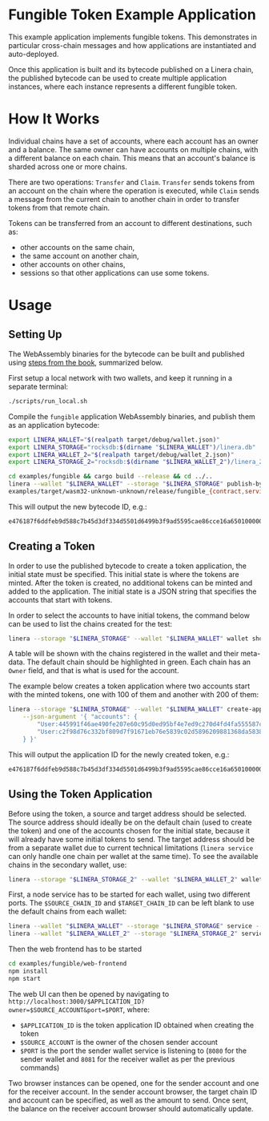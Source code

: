 <!-- cargo-rdme start -->

# Fungible Token Example Application

This example application implements fungible tokens. This demonstrates in particular
cross-chain messages and how applications are instantiated and auto-deployed.

Once this application is built and its bytecode published on a Linera chain, the
published bytecode can be used to create multiple application instances, where each
instance represents a different fungible token.

# How It Works

Individual chains have a set of accounts, where each account has an owner and a balance. The
same owner can have accounts on multiple chains, with a different balance on each chain. This
means that an account's balance is sharded across one or more chains.

There are two operations: `Transfer` and `Claim`. `Transfer` sends tokens from an account on the
chain where the operation is executed, while `Claim` sends a message from the current chain to
another chain in order to transfer tokens from that remote chain.

Tokens can be transferred from an account to different destinations, such as:

- other accounts on the same chain,
- the same account on another chain,
- other accounts on other chains,
- sessions so that other applications can use some tokens.

# Usage

## Setting Up

The WebAssembly binaries for the bytecode can be built and published using [steps from the
book](https://linera-io.github.io/linera-documentation/getting_started/first_app.html),
summarized below.

First setup a local network with two wallets, and keep it running in a separate terminal:

```bash
./scripts/run_local.sh
```

Compile the `fungible` application WebAssembly binaries, and publish them as an application
bytecode:

```bash
export LINERA_WALLET="$(realpath target/debug/wallet.json)"
export LINERA_STORAGE="rocksdb:$(dirname "$LINERA_WALLET")/linera.db"
export LINERA_WALLET_2="$(realpath target/debug/wallet_2.json)"
export LINERA_STORAGE_2="rocksdb:$(dirname "$LINERA_WALLET_2")/linera_2.db"

cd examples/fungible && cargo build --release && cd ../..
linera --wallet "$LINERA_WALLET" --storage "$LINERA_STORAGE" publish-bytecode \
examples/target/wasm32-unknown-unknown/release/fungible_{contract,service}.wasm
```

This will output the new bytecode ID, e.g.:

```rust
e476187f6ddfeb9d588c7b45d3df334d5501d6499b3f9ad5595cae86cce16a65010000000000000001000000
```

## Creating a Token

In order to use the published bytecode to create a token application, the initial state must be
specified. This initial state is where the tokens are minted. After the token is created, no
additional tokens can be minted and added to the application. The initial state is a JSON string
that specifies the accounts that start with tokens.

In order to select the accounts to have initial tokens, the command below can be used to list
the chains created for the test:

```bash
linera --storage "$LINERA_STORAGE" --wallet "$LINERA_WALLET" wallet show
```

A table will be shown with the chains registered in the wallet and their meta-data. The default
chain should be highlighted in green. Each chain has an `Owner` field, and that is what is used
for the account.

The example below creates a token application where two accounts start with the minted tokens,
one with 100 of them and another with 200 of them:

```bash
linera --storage "$LINERA_STORAGE" --wallet "$LINERA_WALLET" create-application $BYTECODE_ID \
    --json-argument '{ "accounts": {
        "User:445991f46ae490fe207e60c95d0ed95bf4e7ed9c270d4fd4fa555587c2604fe1": "100.",
        "User:c2f98d76c332bf809d7f91671eb76e5839c02d5896209881368da5838d85c83f": "200."
    } }'
```

This will output the application ID for the newly created token, e.g.:

```rust
e476187f6ddfeb9d588c7b45d3df334d5501d6499b3f9ad5595cae86cce16a65010000000000000001000000e476187f6ddfeb9d588c7b45d3df334d5501d6499b3f9ad5595cae86cce16a65030000000000000000000000
```

## Using the Token Application

Before using the token, a source and target address should be selected. The source address
should ideally be on the default chain (used to create the token) and one of the accounts chosen
for the initial state, because it will already have some initial tokens to send. The target
address should be from a separate wallet due to current technical limitations (`linera service`
can only handle one chain per wallet at the same time). To see the available chains in the
secondary wallet, use:

```bash
linera --storage "$LINERA_STORAGE_2" --wallet "$LINERA_WALLET_2" wallet show
```

First, a node service has to be started for each wallet, using two different ports. The
`$SOURCE_CHAIN_ID` and `$TARGET_CHAIN_ID` can be left blank to use the default chains from each
wallet:

```bash
linera --wallet "$LINERA_WALLET" --storage "$LINERA_STORAGE" service --port 8080 $SOURCE_CHAIN_ID &
linera --wallet "$LINERA_WALLET_2" --storage "$LINERA_STORAGE_2" service --port 8081 $TARGET_CHAIN_ID &
```

Then the web frontend has to be started

```bash
cd examples/fungible/web-frontend
npm install
npm start
```

The web UI can then be opened by navigating to
`http://localhost:3000/$APPLICATION_ID?owner=$SOURCE_ACCOUNT&port=$PORT`, where:

- `$APPLICATION_ID` is the token application ID obtained when creating the token
- `$SOURCE_ACCOUNT` is the owner of the chosen sender account
- `$PORT` is the port the sender wallet service is listening to (`8080` for the sender wallet
  and `8081` for the receiver wallet as per the previous commands)

Two browser instances can be opened, one for the sender account and one for the receiver
account. In the sender account browser, the target chain ID and account can be specified, as
well as the amount to send. Once sent, the balance on the receiver account browser should
automatically update.

<!-- cargo-rdme end -->
